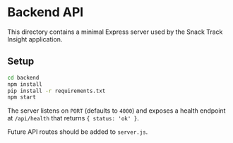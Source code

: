 # Backend API

This directory contains a minimal Express server used by the Snack Track Insight application.

## Setup

```sh
cd backend
npm install
pip install -r requirements.txt
npm start
```

The server listens on `PORT` (defaults to `4000`) and exposes a health endpoint at `/api/health` that returns `{ status: 'ok' }`.

Future API routes should be added to `server.js`.

